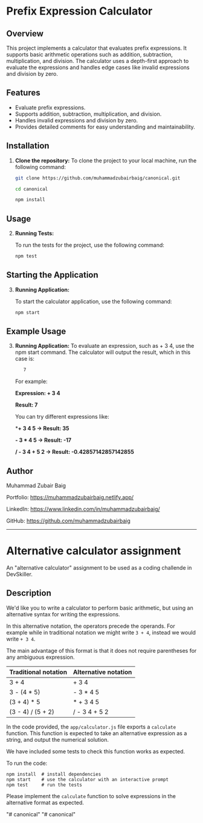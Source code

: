 # Prefix Expression Calculator

## Overview
This project implements a calculator that evaluates prefix expressions. It supports basic arithmetic operations such as addition, subtraction, multiplication, and division. The calculator uses a depth-first approach to evaluate the expressions and handles edge cases like invalid expressions and division by zero.

## Features
- Evaluate prefix expressions.
- Supports addition, subtraction, multiplication, and division.
- Handles invalid expressions and division by zero.
- Provides detailed comments for easy understanding and maintainability.

## Installation

1. **Clone the repository:**
   To clone the project to your local machine, run the following command:
   ```bash
   git clone https://github.com/muhammadzubairbaig/canonical.git

   cd canonical

   npm install
    ```


## Usage

2. **Running Tests:**

    To run the tests for the project, use the following command:

    ```bash
    npm test
    ```

## Starting the Application

3. **Running Application:**

    To start the calculator application, use the following command:

    ```bash
    npm start

    ```

## Example Usage

3. **Running Application:**
    To evaluate an expression, such as + 3 4, use the npm start command. The calculator will output the result, which in this case is:

    
    ```bash
       7
    ```
    For example:

    **Expression: + 3 4**

    **Result: 7**

    You can try different expressions like:

    ***+ 3 4 5 → Result: 35**

    **- 3 * 4 5 → Result: -17**

    **/ - 3 4 + 5 2 → Result: -0.42857142857142855**


## Author

Muhammad Zubair Baig


Portfolio: https://muhammadzubairbaig.netlify.app/

LinkedIn: https://www.linkedin.com/in/muhammadzubairbaig/

GitHub: https://github.com/muhammadzubairbaig





------------------------------------------------------------------------------------------------





# Alternative calculator assignment

An "alternative calculator" assignment to be used as a coding challende in DevSkiller.

## Description

We'd like you to write a calculator to perform basic arithmetic, but using an alternative syntax for writing the expressions.

In this alternative notation, the operators precede the operands. For example while in traditional notation we might write `3 + 4`, instead we would write `+ 3 4`.

The main advantage of this format is that it does not require parentheses for any ambiguous expression.

| Traditional notation    | Alternative notation |
| ----------------  | --------------- |
| 3 + 4             | + 3 4           |
| 3 - (4 * 5)       | - 3 * 4 5       |
| (3 + 4) * 5       | * + 3 4 5       |
| (3 - 4) / (5 + 2) | / - 3 4 + 5 2   |

In the code provided, the `app/calculator.js` file exports a `calculate` function. This function is expected to take an alternative expression as a string, and output the numerical solution.

We have included some tests to check this function works as expected.

To run the code:

```
npm install  # install dependencies
npm start    # use the calculator with an interactive prompt
npm test     # run the tests
```

Please implement the `calculate` function to solve expressions in the alternative format as expected.

"# canonical" 
"# canonical" 


